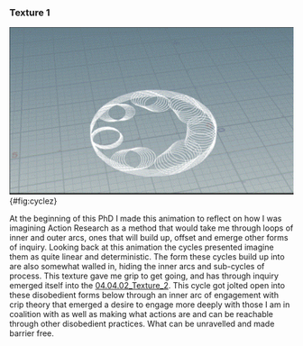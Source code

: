 ### Texture 1

![A still from an animation I made where loops for internal and external cycles emerging and weaving forms of research](../04_media/Clyclez.png){#fig:cyclez}

At the beginning of this PhD I made this animation to reflect on how I was imagining Action Research as a method that would take me through loops of inner and outer arcs, ones that will build up, offset and emerge other forms of inquiry. Looking back at this animation the cycles presented imagine them as quite linear and deterministic. The form these cycles build up into are also somewhat walled in, hiding the inner arcs and sub-cycles of process. This texture gave me grip to get going, and has through inquiry emerged itself into the [04.04.02_Texture_2](04.04.02_Texture_2.md). This cycle got jolted open into these disobedient forms below through an inner arc of engagement with crip theory that emerged a desire to engage more deeply with those I am in coalition with as well as making what actions are and can be reachable through other disobedient practices. What can be unravelled and made barrier free.
